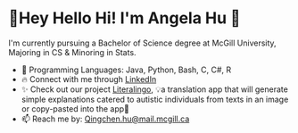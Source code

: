 # 🌈Hey Hello Hi! I'm Angela Hu 🦈
I'm currently pursuing a Bachelor of Science degree at McGill University, Majoring in CS & Minoring in Stats.

* 🌱 Programming Languages: Java, Python, Bash, C, C#, R
* 🔥 Connect with me through [LinkedIn](https://www.linkedin.com/in/2004angelahu)
* ✨ Check out our project [Literalingo](https://sites.google.com/view/literalingo), 💡a translation app that will generate simple explanations catered to autistic individuals from texts in an image or copy-pasted into the app🎤
* 📫 Reach me by: Qingchen.hu@mail.mcgill.ca
<!--
- ✨
- 🔭 I’m currently working on ...
- 👯 I’m looking to collaborate on ...
- 🤔 I’m looking for help with ...
- 💬 Ask me about ...
- 😄 Pronouns: ...
- ⚡ Fun fact: ...
-->
